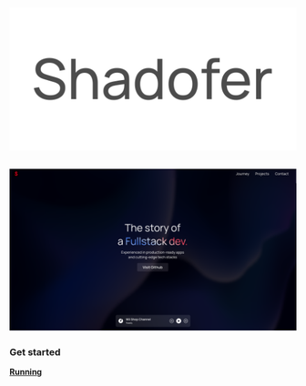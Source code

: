 <a href='https://shadofer.com'>
    <p align='center'>
        <picture>
            <source media="(prefers-color-scheme: dark)" srcset="https://raw.githubusercontent.com/Shadofer/Shadofer/main/.github/assets/shadofer-banner-white.svg">
            <img alt="Shadofer logo" src="https://raw.githubusercontent.com/Shadofer/Shadofer/main/.github/assets/shadofer-banner-dark.svg">
        </picture>
    </p>
</a>

<h2 align='center'>

<img src="https://raw.githubusercontent.com/Shadofer/homepage/master/.github/assets/preview.png" alt='Homepage preview'>
  
</h2>

### Get started

**[Running](https://github.com/Shadofer/shadofer.github.io/blob/master/.github/markdown/RUNNING.md)**
